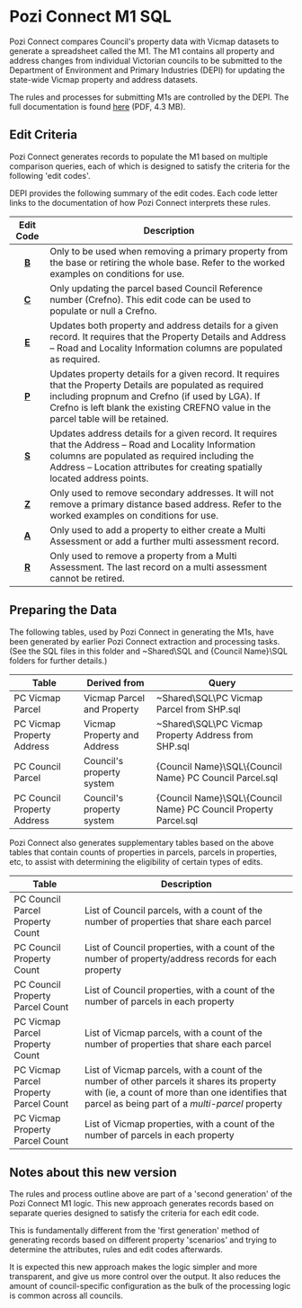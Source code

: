 # Pozi Connect M1 SQL

Pozi Connect compares Council's property data with Vicmap datasets to generate a spreadsheet called the M1. The M1 contains all property and address changes from individual Victorian councils to be submitted to the Department of Environment and Primary Industries (DEPI) for updating the state-wide Vicmap property and address datasets.

The rules and processes for submitting M1s are controlled by the DEPI. The full documentation is found [here](http://www.dse.vic.gov.au/__data/assets/pdf_file/0006/150927/M1_V12_Documentation_27112012.pdf)  (PDF, 4.3 MB).

## Edit Criteria

Pozi Connect generates records to populate the M1 based on multiple comparison queries, each of which is designed to satisfy the criteria for the following 'edit codes'.

DEPI provides the following summary of the edit codes. Each code letter links to the documentation of how Pozi Connect interprets these rules.

Edit Code | Description
:--------:|------------
[**B**](https://github.com/groundtruth/PoziConnectConfig/blob/master/~Shared/SQL/M1%20B%20Edits.md) | Only to be used when removing a primary property from the base or retiring the whole base. Refer to the worked examples on conditions for use. 
[**C**](https://github.com/groundtruth/PoziConnectConfig/blob/master/~Shared/SQL/M1%20C%20Edits.md) | Only updating the parcel based Council Reference number (Crefno). This edit code can be used to populate or null a Crefno. 
[**E**](https://github.com/groundtruth/PoziConnectConfig/blob/master/~Shared/SQL/M1%20E%20Edits.md) | Updates both property and address details for a given record. It requires that the Property Details and Address – Road and Locality Information columns are populated as required. 
[**P**](https://github.com/groundtruth/PoziConnectConfig/blob/master/~Shared/SQL/M1%20P%20Edits.md) | Updates property details for a given record. It requires that the Property Details are populated as required including propnum and Crefno (if used by LGA). If Crefno is left blank the existing CREFNO value in the parcel table will be retained. 
[**S**](https://github.com/groundtruth/PoziConnectConfig/blob/master/~Shared/SQL/M1%20S%20Edits.md) | Updates address details for a given record. It requires that the Address – Road and Locality Information columns are populated as required including the Address – Location attributes for creating spatially located address points. 
[**Z**](https://github.com/groundtruth/PoziConnectConfig/blob/master/~Shared/SQL/M1%20Z%20Edits.md) | Only used to remove secondary addresses. It will not remove a primary distance based address. Refer to the worked examples on conditions for use. 
[**A**](https://github.com/groundtruth/PoziConnectConfig/blob/master/~Shared/SQL/M1%20A%20Edits.md) | Only used to add a property to either create a Multi Assessment or add a further multi assessment record. 
[**R**](https://github.com/groundtruth/PoziConnectConfig/blob/master/~Shared/SQL/M1%20R%20Edits.md) | Only used to remove a property from a Multi Assessment. The last record on a multi assessment cannot be retired.

## Preparing the Data

The following tables, used by Pozi Connect in generating the M1s, have been generated by earlier Pozi Connect extraction and processing tasks. (See the SQL files in this folder and ~Shared\SQL and {Council Name}\SQL folders for further details.)

 Table                       | Derived from                | Query
-----------------------------|-----------------------------|-------------------
 PC Vicmap Parcel            | Vicmap Parcel and Property  | ~Shared\SQL\PC Vicmap Parcel from SHP.sql
 PC Vicmap Property Address  | Vicmap Property and Address | ~Shared\SQL\PC Vicmap Property Address from SHP.sql
 PC Council Parcel           | Council's property system   | {Council Name}\SQL\\{Council Name} PC Council Parcel.sql
 PC Council Property Address | Council's property system   | {Council Name}\SQL\\{Council Name} PC Council Property Parcel.sql

Pozi Connect also generates supplementary tables based on the above tables that contain counts of properties in parcels, parcels in properties, etc, to assist with determining the eligibility of certain types of edits.

Table                                   | Description
----------------------------------------|-----------------------------
PC Council Parcel Property Count        | List of Council parcels, with a count of the number of properties that share each parcel
PC Council Property Count               | List of Council properties, with a count of the number of property/address records for each property
PC Council Property Parcel Count        | List of Council properties, with a count of the number of parcels in each property
PC Vicmap Parcel Property Count         | List of Vicmap parcels, with a count of the number of properties that share each parcel
PC Vicmap Parcel Property Parcel Count  | List of Vicmap parcels, with a count of the number of other parcels it shares its property with (ie, a count of more than one identifies that parcel as being part of a *multi-parcel* property
PC Vicmap Property Parcel Count         | List of Vicmap properties, with a count of the number of parcels in each property

## Notes about this new version

The rules and process outline above are part of a 'second generation' of the Pozi Connect M1 logic. This new approach generates records based on separate queries designed to satisfy the criteria for each edit code.

This is fundamentally different from the 'first generation' method of generating records based on different property 'scenarios' and trying to determine the attributes, rules and edit codes afterwards.

It is expected this new approach makes the logic simpler and more transparent, and give us more control over the output. It also reduces the amount of council-specific configuration as the bulk of the processing logic is common across all councils.
